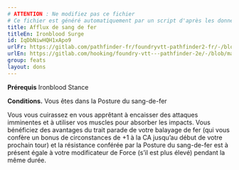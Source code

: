 ```yaml
---
# ATTENTION : Ne modifiez pas ce fichier
# Ce fichier est généré automatiquement par un script d'après les données du module Foundry VTT officiel et de sa traduction
title: Afflux de sang de fer
titleEn: Ironblood Surge
id: IqDbNiwHQH1xApo9
urlFr: https://gitlab.com/pathfinder-fr/foundryvtt-pathfinder2-fr/-/blob/master/data/feats/IqDbNiwHQH1xApo9.htm
urlEn: https://gitlab.com/hooking/foundry-vtt---pathfinder-2e/-/blob/master/packs/data/feats.db/ironblood-surge.json
group: feats
layout: dons
---
```

**Prérequis** Ironblood Stance

**Conditions.** Vous êtes dans la Posture du sang-de-fer

Vous vous cuirassez en vous apprêtant à encaisser des attaques imminentes et à utiliser vos muscles pour absorber les impacts. Vous bénéficiez des avantages du trait parade de votre balayage de fer (qui vous confère un bonus de circonstances de +1 à la CA jusqu’au début de votre prochain tour) et la résistance conférée par la Posture du sang-de-fer est à présent égale à votre modificateur de Force (s’il est plus élevé) pendant la même durée.


